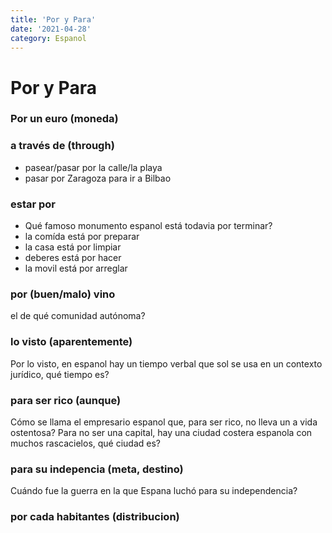```yaml
---
title: 'Por y Para'
date: '2021-04-28'
category: Espanol
---
```



# Por y Para

### Por un euro (moneda)

### a través de (through)
- pasear/pasar por la calle/la playa
- pasar por Zaragoza para ir a Bilbao


### estar por 
- Qué famoso monumento espanol está todavia por terminar?
- la comída está por preparar
- la casa está por limpiar
- deberes está por hacer
- la movil está por arreglar


### por (buen/malo) vino
el de qué comunidad autónoma?

###  lo visto (aparentemente)
Por lo visto, en espanol hay un tiempo verbal que sol se usa en un contexto jurídico, qué tiempo es?

### para ser rico (aunque)
Cómo se llama el empresario espanol que, para ser rico, no lleva un a vida ostentosa?
Para no ser una capital, hay una ciudad costera espanola con muchos rascacielos, qué ciudad es?

### para su indepencia (meta, destino)
Cuándo fue la guerra en la que Espana luchó para su independencia?


### por cada habitantes (distribucion)
